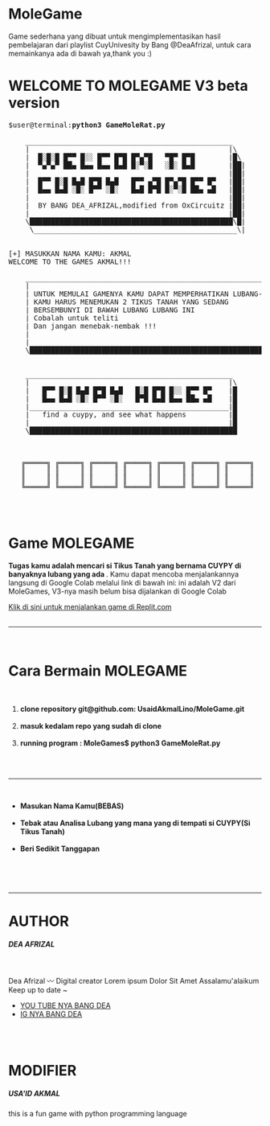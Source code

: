 # MoleGame
Game sederhana yang dibuat untuk mengimplementasikan hasil pembelajaran dari playlist CuyUnivesity by Bang @DeaAfrizal, untuk cara memainkanya ada di bawah ya,thank you :)

# WELCOME TO MOLEGAME V3 beta version

<pre>
$user@terminal:<b>python3 GameMoleRat.py</b>

    _________________________________________________
    |                                               |\ 
    |  █░█░█ █▀▀ █░░ █▀▀ █▀█ █▀▄▀█   ▀█▀ █▀█        |█\ 
    |  ▀▄▀▄▀ ██▄ █▄▄ █▄▄ █▄█ █░▀░█   ░█░ █▄█        |██|
    |                                               |██|  
    |  █▀▀ █░█ █▄█ █▀█ █▄█   █▀▀ ▄▀█ █▀▄▀█ █▀▀ █▀   |██|
    |  █▄▄ █▄█ ░█░ █▀▀ ░█░   █▄█ █▀█ █░▀░█ ██▄ ▄█   |██|
    |                                               |██|
    |  BY BANG DEA_AFRIZAL,modified from OxCircuitz |██|
    |_______________________________________________|██|
    \████████████████████████████████████████████████\█|
     \________________________________________________\|
    
      
[+] MASUKKAN NAMA KAMU: AKMAL
WELCOME TO THE GAMES AKMAL!!!
        
    _____________________________________________________________________________   
    |                                                                           |\ 
    | UNTUK MEMULAI GAMENYA KAMU DAPAT MEMPERHATIKAN LUBANG-LUBANG DIBAWAH,     |█|
    | KAMU HARUS MENEMUKAN 2 TIKUS TANAH YANG SEDANG                            |█|
    | BERSEMBUNYI DI BAWAH LUBANG LUBANG INI                                    |█|
    | Cobalah untuk teliti                                                      |█|
    | Dan jangan menebak-nembak !!!                                             |█|
    |                                                                           |█|
    |___________________________________________________________________________|█|
    \█████████████████████████████████████████████████████████████████████████████|
    
    
    _________________________________________________
    |                                               |\ 
    |   █▀▀ █░█ █▄█ █▀█ █▄█   █░█ █▀█ █░░ █▀▀ █▀    |█
    |   █▄▄ █▄█ ░█░ █▀▀ ░█░   █▀█ █▄█ █▄▄ ██▄ ▄█    |█
    |_______________________________________________|█
    |   find a cuypy, and see what happens          |█
    |_______________________________________________|█
    \█████████████████████████████████████████████████
    
    
    
   ╔═════╗ ╔═════╗ ╔═════╗ ╔═════╗ ╔═════╗ ╔═════╗ ╔═════╗
   ║     ║ ║     ║ ║     ║ ║     ║ ║     ║ ║     ║ ║     ║
   ║     ║ ║     ║ ║     ║ ║     ║ ║     ║ ║     ║ ║     ║
   ╚═════╝ ╚═════╝ ╚═════╝ ╚═════╝ ╚═════╝ ╚═════╝ ╚═════╝
</pre>
<br>
<br>

# Game MOLEGAME
<b>Tugas kamu adalah mencari si Tikus Tanah yang bernama CUYPY di banyaknya lubang yang ada </b>. Kamu dapat mencoba menjalankannya langsung di Google Colab melalui link di bawah ini: ini adalah V2 dari MoleGames, V3-nya masih belum bisa dijalankan di Google Colab

[Klik di sini untuk menjalankan game di Replit.com](https://replit.com/@usaidakmallinor/MoleGamewithPython?v=1)
<br>
<br>
<hr>
<br>

# Cara Bermain MOLEGAME
<br>
<ol>
    <li><b>clone repository git@github.com: UsaidAkmalLino/MoleGame.git</b></li><br>
    <li><b>masuk kedalam repo yang sudah di clone</b></li><br>
    <li><b>running program : MoleGames$ python3 GameMoleRat.py</b></li><br>
</ol>
<br>
<hr>
<br>
<ul>
    <li><b>Masukan Nama Kamu(BEBAS)</b></li><br>
    <li><b>Tebak atau Analisa Lubang yang mana yang di tempati si CUYPY(Si Tikus Tanah)</b></li><br>
    <li><b>Beri Sedikit Tanggapan</b></li><br>
</ul>
<br>
<br>

<hr>

# AUTHOR
<h5>DEA AFRIZAL</h5><br>
<p>Dea Afrizal 〰️
Digital creator
Lorem ipsum
Dolor Sit Amet
Assalamu'alaikum
Keep up to date
~
</p>
<ul>
<li><a href="https://l.instagram.com/?u=https%3A%2F%2Fyoutube.com%2F%40deaafrizal&e=AT26_ql8YQd9zSuLx1J2jg86NOj63oleN60UqwkwungVjLYqaypcCcGdoq54RZDC90j6wbz0PT98u3cOCVseVDcJfTDxrORW">YOU TUBE NYA BANG DEA</a></li>
<li><a href="https://www.instagram.com/dea.afrizal/">IG NYA BANG DEA</a></li>
</ul>
<br>
<br>

# MODIFIER
<h5>USA'ID AKMAL</h5>
<p>this is a fun game with python programming language</p>




